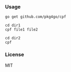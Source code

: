 ### Usage

```
go get github.com/pkg4go/cpf

cd dir1
cpf file1 file2

cd dir2
cpf
```

### License
MIT

